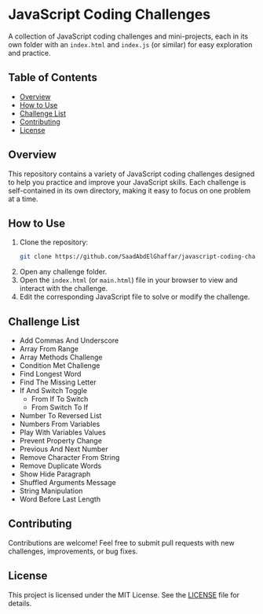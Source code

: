 # JavaScript Coding Challenges

A collection of JavaScript coding challenges and mini-projects, each in its own folder with an `index.html` and `index.js` (or similar) for easy exploration and practice.

## Table of Contents

- [Overview](#overview)
- [How to Use](#how-to-use)
- [Challenge List](#challenge-list)
- [Contributing](#contributing)
- [License](#license)

## Overview

This repository contains a variety of JavaScript coding challenges designed to help you practice and improve your JavaScript skills. Each challenge is self-contained in its own directory, making it easy to focus on one problem at a time.

## How to Use

1. Clone the repository:
	 ```sh
	 git clone https://github.com/SaadAbdElGhaffar/javascript-coding-challenges.git
	 ```
2. Open any challenge folder.
3. Open the `index.html` (or `main.html`) file in your browser to view and interact with the challenge.
4. Edit the corresponding JavaScript file to solve or modify the challenge.

## Challenge List

- Add Commas And Underscore
- Array From Range
- Array Methods Challenge
- Condition Met Challenge
- Find Longest Word
- Find The Missing Letter
- If And Switch Toggle
	- From If To Switch
	- From Switch To If
- Number To Reversed List
- Numbers From Variables
- Play With Variables Values
- Prevent Property Change
- Previous And Next Number
- Remove Character From String
- Remove Duplicate Words
- Show Hide Paragraph
- Shuffled Arguments Message
- String Manipulation
- Word Before Last Length

## Contributing

Contributions are welcome! Feel free to submit pull requests with new challenges, improvements, or bug fixes.

## License

This project is licensed under the MIT License. See the [LICENSE](LICENSE) file for details.
